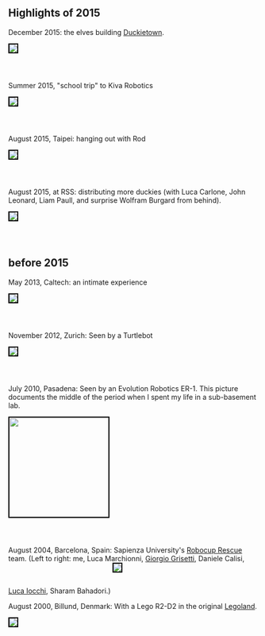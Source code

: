 <style type='text/css'>
img.robo { border: solid 2px black; max-height: 30em; margin-bottom: 3em;}
</style>

<h2>Highlights of 2015</h2>

December 2015: the elves building [Duckietown](http://duckietown.mit.edu).

<img class='robo' src='/media/15-duckietown.jpg'/>

Summer 2015, "school trip" to Kiva Robotics

<img class='robo' src='/media/15-kiva.jpg'/>

August 2015, Taipei: hanging out with Rod

<img class='robo' src='/media/15-rod.jpg'/>

August 2015, at RSS: distributing more duckies (with Luca Carlone, John Leonard, Liam Paull, and surprise Wolfram 
Burgard from behind).

<img class='robo' src='/media/15-rss-duckies.jpg'/>

<h2>before 2015</h2>

May 2013, Caltech: an intimate experience

<img class='robo' src='/media/andrea-may13.jpg'/>

November 2012, Zurich: Seen by a Turtlebot 

<img class='robo' src='/media/andrea_log-turtlebot.jpg'/>

July 2010, Pasadena: Seen by an Evolution Robotics ER-1. This picture documents the middle of the period when I spent my life
in a sub-basement lab.

<img class='robo' style='width:200px' src='/media/andrea_log.jpg'/>


August 2004, Barcelona, Spain: Sapienza University's <a href='http://www.robocuprescue.org/'>Robocup Rescue</a> team. (Left to right:
me, Luca Marchionni, <a href="http://www2.informatik.uni-freiburg.de/~grisetti/">Giorgio Grisetti</a>, Daniele Calisi, 
<a href="http://www.dis.uniroma1.it/~iocchi/">Luca Iocchi</a>,
Sharam Bahadori.)
<img class='robo' src="http://censi.mit.edu/pub/university/images/robocup2004/robocup2004-spqr-album/img/1/2.jpg"/>


August 2000, Billund, Denmark: With a Lego R2-D2 in the original <a href='http://www.legoland.dk/en/'>Legoland</a>.

<img  class='robo' src='/media/mini/legoland.jpg'/>


